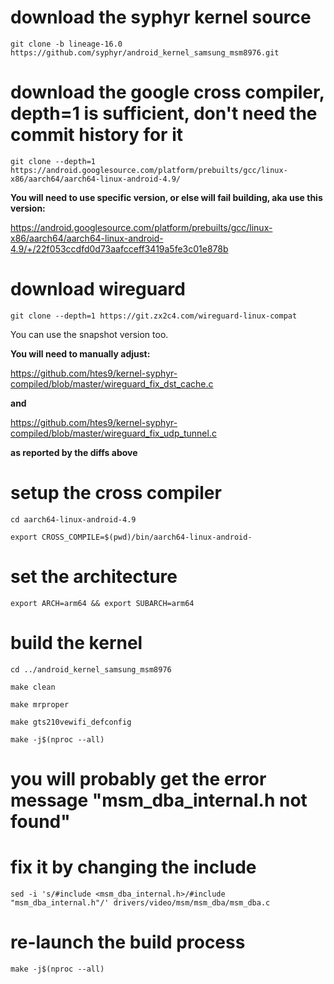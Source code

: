 # download the syphyr kernel source

```git clone -b lineage-16.0 https://github.com/syphyr/android_kernel_samsung_msm8976.git```

# download the google cross compiler, depth=1 is sufficient, don't need the commit history for it

```git clone --depth=1 https://android.googlesource.com/platform/prebuilts/gcc/linux-x86/aarch64/aarch64-linux-android-4.9/```

**You will need to use specific version, or else will fail building, aka use this version:**

https://android.googlesource.com/platform/prebuilts/gcc/linux-x86/aarch64/aarch64-linux-android-4.9/+/22f053ccdfd0d73aafcceff3419a5fe3c01e878b

# download wireguard

```git clone --depth=1 https://git.zx2c4.com/wireguard-linux-compat```

You can use the snapshot version too.

**You will need to manually adjust:**

https://github.com/htes9/kernel-syphyr-compiled/blob/master/wireguard_fix_dst_cache.c

**and**

https://github.com/htes9/kernel-syphyr-compiled/blob/master/wireguard_fix_udp_tunnel.c

**as reported by the diffs above**

# setup the cross compiler
```cd aarch64-linux-android-4.9```

```export CROSS_COMPILE=$(pwd)/bin/aarch64-linux-android-```

# set the architecture

```export ARCH=arm64 && export SUBARCH=arm64```

# build the kernel

```cd ../android_kernel_samsung_msm8976```

```make clean```

```make mrproper```

```make gts210vewifi_defconfig```

```make -j$(nproc --all)```

# you will probably get the error message "msm_dba_internal.h not found"
# fix it by changing the include

```sed -i 's/#include <msm_dba_internal.h>/#include "msm_dba_internal.h"/' drivers/video/msm/msm_dba/msm_dba.c```

# re-launch the build process

```make -j$(nproc --all)```
